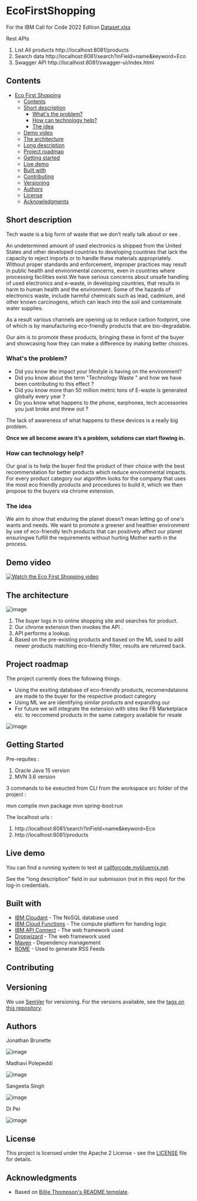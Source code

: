 # EcoFirstShopping
For the IBM Call for Code 2022 Edition
[Dataset.xlsx](https://github.com/jonbrunette/EcoFirstShopping/files/9538905/Dataset.xlsx)

Rest APIs

1. List All products
   http://localhost:8081/products
2. Search data
   http://localhost:8081/search?inField=name&keyword=Eco
3. Swagger API 
   http://localhost:8081/swagger-ui/index.html



## Contents

- [Eco First Shopping](#submission-or-project-name)
   - [Contents](#contents)
   - [Short description](#short-description)
      - [What's the problem?](#whats-the-problem)
      - [How can technology help?](#how-can-technology-help)
      - [The idea](#the-idea)
   - [Demo video](#demo-video)
   - [The architecture](#the-architecture)
   - [Long description](#long-description)
   - [Project roadmap](#project-roadmap)
   - [Getting started](#getting-started)
   - [Live demo](#live-demo)
   - [Built with](#built-with)
   - [Contributing](#contributing)
   - [Versioning](#versioning)
   - [Authors](#authors)
   - [License](#license)
   - [Acknowledgments](#acknowledgments)

## Short description
Tech waste is a big form of waste that we don’t really talk about or see . 

An undetermined amount of used electronics is shipped from the United States and other developed countries to developing countries that lack the capacity to reject imports or to handle these materials appropriately. Without proper standards and enforcement, improper practices may result in public health and environmental concerns, even in countries where processing facilities exist.We have serious concerns about unsafe handling of used electronics and e-waste, in developing countries, that results in harm to human health and the environment. Some of the hazards of electronics waste, include harmful chemicals such as lead, cadmium, and other known carcinogens, which can leach into the soil and contaminate water supplies.

As a result various channels are opening up to reduce carbon footprint, one of which is by manufacturing eco-friendly products that are bio-degradable. 

Our aim is to promote these products, bringing these in fornt of the buyer and showcasing how they can make a difference by making better choices.

### What's the problem?
- Did you know the impact your lifestyle is having on the environment?
- Did you know about the term "Technology Waste " and how we have been contributing to this effect ?
- Did you know more than 50 million metric tons of E-waste is generated globally every year ?
- Do you know what happens to the phone, earphones, tech accessories you just broke and threw out ?

The lack of awareness of what happens to these devices is a really big problem. 

**Once we all become aware it’s a problem, solutions can start flowing in.**

### How can technology help?
Our goal is to help the buyer find the product of their choice with the best recommendation for better products which reduce environmental impacts. For every product category our algorithm looks for the company that uses the most eco friendly products and procedures to build it, which we then propose to the buyers via chrome extension.

### The idea

We aim to show that enduring the planet  doesn’t mean letting go of one's wants and needs. We want to promote a greener and healthier environment by use of eco-friendly tech products that can positively affect our planet ensuringwe fulfill the requirements without hurting Mother earth in the process.

## Demo video

[![Watch the Eco First Shopping video](https://img.youtube.com/vi/dmpVdeNjFYg/default.jpg)](https://youtu.be/dmpVdeNjFYg)

## The architecture



![image](https://user-images.githubusercontent.com/95766933/198687575-b8a328fe-a780-47ac-98fc-4af4da8e0e1d.png)

1. The buyer logs in to online shopping site and searches for product.
2. Our chrome extension then invokes the API .
3. API performs a lookup. 
4. Based on the pre-existing products and based on the ML used to add newer products matching eco-friendly filter, results are returned back.



## Project roadmap

The project currently does the following things.

- Using the exsiting database of eco-friendly products, recomendataions are made to the buyer for the respective product category
- Using ML we are identifying similar products and expanding our 
- For future we will integrate the extension with sites like FB Marketplace etc. to reccomend products in the same category available for resale

![image](https://user-images.githubusercontent.com/95766933/198691871-9dae9a20-9603-42b9-873c-471ee1135666.png)

## Getting Started

Pre-requites : 
   1. Oracle Java 15 version
   2. MVN 3.6 version

3  commands to be exeucted from CLI from the workspace src folder of the project : 

mvn compile
mvn package
mvn spring-boot:run

The localhost urls :

1. http://localhost:8081/search?inField=name&keyword=Eco
2. http://localhost:8081/products


## Live demo

You can find a running system to test at [callforcode.mybluemix.net](http://callforcode.mybluemix.net/).

See the "long description" field in our submission (not in this repo) for the log-in credentials.

## Built with

- [IBM Cloudant](https://cloud.ibm.com/catalog?search=cloudant#search_results) - The NoSQL database used
- [IBM Cloud Functions](https://cloud.ibm.com/catalog?search=cloud%20functions#search_results) - The compute platform for handing logic
- [IBM API Connect](https://cloud.ibm.com/catalog?search=api%20connect#search_results) - The web framework used
- [Dropwizard](http://www.dropwizard.io/1.0.2/docs/) - The web framework used
- [Maven](https://maven.apache.org/) - Dependency management
- [ROME](https://rometools.github.io/rome/) - Used to generate RSS Feeds

## Contributing

## Versioning

We use [SemVer](http://semver.org/) for versioning. For the versions available, see the [tags on this repository](https://github.com/your/project/tags).

## Authors

Jonathan Brunette 

![image](https://user-images.githubusercontent.com/95766933/198690273-9a667dc9-3772-443d-ae26-0b2e73e2ba75.png)

Madhavi Polepeddi 

![image](https://user-images.githubusercontent.com/95766933/198690169-579317f9-bb1f-4909-8eb3-e50c160b2b2e.png)

Sangeeta Singh 

![image](https://user-images.githubusercontent.com/95766933/198690101-e2d94455-ea1b-4b34-8a68-3c58fe105474.png)

Di Pei

![image](https://user-images.githubusercontent.com/95766933/198690002-a797d316-09c2-4dd5-863d-d322b8f73dba.png)


## License

This project is licensed under the Apache 2 License - see the [LICENSE](LICENSE) file for details.

## Acknowledgments

- Based on [Billie Thompson's README template](https://gist.github.com/PurpleBooth/109311bb0361f32d87a2).
